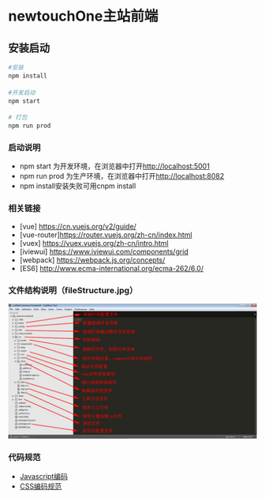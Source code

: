 # newtouchOne主站前端

## 安装启动

``` sh
#安装
npm install

#开发启动
npm start

# 打包
npm run prod
```

### 启动说明
- npm start 为开发环境，在浏览器中打开<http://localhost:5001>
- npm run prod 为生产环境，在浏览器中打开<http://localhost:8082>
- npm install安装失败可用cnpm install

### 相关链接
* [vue]        <https://cn.vuejs.org/v2/guide/>
* [vue-router]<https://router.vuejs.org/zh-cn/index.html>
* [vuex]       <https://vuex.vuejs.org/zh-cn/intro.html>
* [iviewui]   <https://www.iviewui.com/components/grid>
* [webpack]   <https://webpack.js.org/concepts/>
* [ES6]        <http://www.ecma-international.org/ecma-262/6.0/>


### 文件结构说明（fileStructure.jpg）
![文件结构说明](./images/fileStructure.jpg "文件结构说明")


### 代码规范
- [Javascript编码](javascript.md) 
- [CSS编码规范](css.md) 


